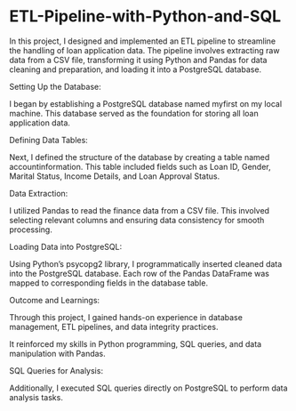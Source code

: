 # ETL-Pipeline-with-Python-and-SQL

In this project, I designed and implemented an ETL pipeline to streamline the handling of loan application data. The pipeline involves extracting raw data from a CSV file, transforming it using Python and Pandas for data cleaning and preparation, and loading it into a PostgreSQL database.

Setting Up the Database:

I began by establishing a PostgreSQL database named myfirst on my local machine. This database served as the foundation for storing all loan application data.

Defining Data Tables:

Next, I defined the structure of the database by creating a table named accountinformation. This table included fields such as Loan ID, Gender, Marital Status, Income Details, and Loan Approval Status.

Data Extraction:

I utilized Pandas to read the finance data from a CSV file. This involved selecting relevant columns and ensuring data consistency for smooth processing.

Loading Data into PostgreSQL:

Using Python’s psycopg2 library, I programmatically inserted cleaned data into the PostgreSQL database. Each row of the Pandas DataFrame was mapped to corresponding fields in the database table.

Outcome and Learnings:

Through this project, I gained hands-on experience in database management, ETL pipelines, and data integrity practices.

It reinforced my skills in Python programming, SQL queries, and data manipulation with Pandas.

SQL Queries for Analysis:

Additionally, I executed SQL queries directly on PostgreSQL to perform data analysis tasks. 
